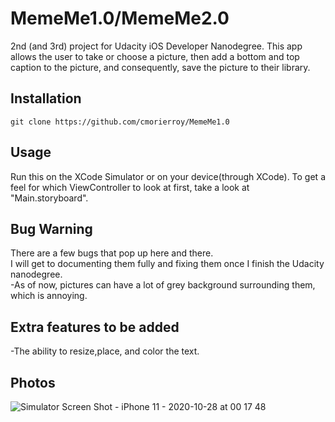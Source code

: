 # MemeMe1.0/MemeMe2.0
2nd (and 3rd) project for Udacity iOS Developer Nanodegree. This app allows the user to take or choose a picture, then add a bottom and top caption to the picture, and consequently, save the picture to their library.

## Installation
`git clone https://github.com/cmorierroy/MemeMe1.0`

## Usage
Run this on the XCode Simulator or on your device(through XCode).
To get a feel for which ViewController to look at first, take a look at "Main.storyboard".

## Bug Warning
There are a few bugs that pop up here and there.<br> I will get to documenting them fully and fixing them once I finish the Udacity nanodegree. <br>
-As of now, pictures can have a lot of grey background surrounding them, which is annoying.

## Extra features to be added
-The ability to resize,place, and color the text.

## Photos
![Simulator Screen Shot - iPhone 11 - 2020-10-28 at 00 17 48](https://user-images.githubusercontent.com/16982565/97395521-23934a00-18b3-11eb-9bb6-6c6ec157d506.png)
